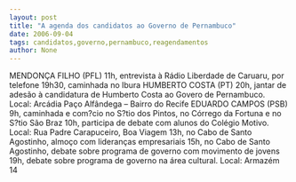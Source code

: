 ```yaml
---
layout: post
title: "A agenda dos candidatos ao Governo de Pernambuco"
date: 2006-09-04
tags: candidatos,governo,pernambuco,reagendamentos
author: None
---
```


MENDONÇA FILHO (PFL)
11h, entrevista à Rádio Liberdade de Caruaru, por telefone 
19h30, caminhada no Ibura 
HUMBERTO COSTA (PT)
20h, jantar de adesão&nbsp;à candidatura de Humberto Costa ao Govero de Pernambuco. Local: Arcádia&nbsp;Paço Alfândega – Bairro do Recife
EDUARDO CAMPOS (PSB) 
9h, caminhada e com?cio no S?tio dos Pintos, no Córrego da Fortuna e no S?tio São Braz
10h, participa de debate com alunos do Colégio Motivo. Local: Rua Padre Carapuceiro, Boa Viagem 
13h, no Cabo de Santo Agostinho, almoço com lideranças empresariais
15h, no Cabo de Santo Agostinho, debate sobre programa de governo com movimento de jovens
19h, debate sobre programa de governo na área cultural. Local: Armazém 14  